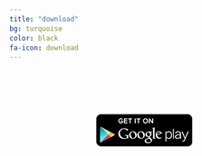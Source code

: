 ```yaml
---
title: "download"
bg: turquoise
color: black
fa-icon: download
---
```


<div class="center" style="width:200px; margin:0 auto;">
	<h1 style="color:white">FOR FREE</h1>
	<a href="https://play.google.com/store/apps/details?id=com.alpargabos.sunwa">
		<img alt="Get it on Google Play" src="img/en_generic_rgb_wo_60.png" />
	</a>
</div>
